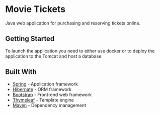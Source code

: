 # Movie Tickets

Java web application for purchasing and reserving tickets online.

## Getting Started

To launch the application you need to either use docker or to deploy the application to the Tomcat and host a database.

## Built With

* [Spring](https://spring.io/) - Application framework
* [Hibernate](http://hibernate.org/) - ORM framework
* [Bootstrap](http://getbootstrap.com/) - Front-end web framework
* [Thymeleaf](http://www.thymeleaf.org/) - Template engine
* [Maven](https://maven.apache.org/) - Dependency management